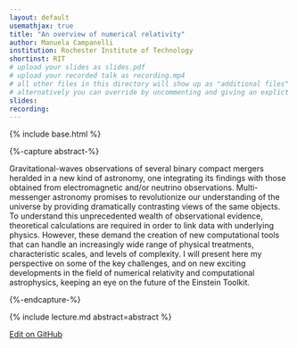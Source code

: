 ```yaml
---
layout: default
usemathjax: true
title: "An overview of numerical relativity"
author: Manuela Campanelli
institution: Rochester Institute of Technology
shortinst: RIT
# upload your slides as slides.pdf
# upload your recorded talk as recording.mp4
# all other files in this directory will show up as "additional files"
# alternatively you can override by uncommenting and giving an explict URL:
slides: 
recording: 
---
```

{% include base.html %}

{%-capture abstract-%}

Gravitational-waves observations of several binary compact mergers heralded in a new kind of astronomy, one integrating its findings with those obtained from electromagnetic and/or neutrino observations. Multi-messenger astronomy promises to revolutionize our understanding of the universe by providing dramatically contrasting views of the same objects. To understand this unprecedented wealth of observational evidence, theoretical calculations are required in order to link data with underlying physics. However, these demand the creation of new computational tools that can handle an increasingly wide range of physical treatments, characteristic scales, and levels of complexity. I will present here my perspective on some of the key challenges, and on new exciting developments in the field of numerical relativity and computational astrophysics, keeping an eye on the future of the  Einstein Toolkit.

{%-endcapture-%}

<div class="col-xs-12" markdown="1">
{% include lecture.md abstract=abstract %}

[Edit on GitHub](https://github.com/EinsteinToolkit/et2021uiuc/edit/master/{{page.path}})
</div>
